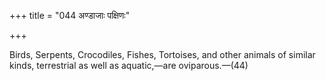 +++
title = "044 अण्डाजाः पक्षिणः"

+++

Birds, Serpents, Crocodiles, Fishes, Tortoises, and other animals of similar kinds, terrestrial as well as aquatic,—are oviparous.—(44)